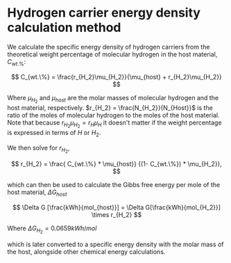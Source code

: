 # Hydrogen carrier energy density calculation method

We calculate the specific energy density of hydrogen carriers from the theoretical weight percentage of molecular hydrogen in the host material, $C_{wt.\%}$:

$$ C_{wt.\%} = \frac{r_{H_2}\mu_{H_2}}{\mu_{host} + r_{H_2}\mu_{H_2}} $$

Where $\mu_{H_2}$ and $\mu_{host}$ are the molar masses of molecular hydrogen and the host material, respectively. $r_{H_2} = \frac{N_{H_2}}{N_{Host}}$ is the ratio of the moles of molecular hydrogen to the moles of the host material. Note that because $r_{H_2}\mu_{H_2} = r_{H}\mu_H$ it doesn't matter if the weight percentage is expressed in terms of $H$ or $H_2$. 

We then solve for $r_{H_2}$, 

$$ r_{H_2} = \frac{ C_{wt.\%} * \mu_{host}} {(1- C_{wt.\%}) * \mu_{H_2}}, $$

which can then be used to calculate the Gibbs free energy per mole of the host material, $\Delta G_{host}$

$$ \Delta G [\frac{kWh}{mol_{host}}] = \Delta G[\frac{kWh}{mol_{H_2}}] \times r_{H_2} $$

Where $\Delta G_{H_2} = 0.0659 kWh/mol$

which is later converted to a specific energy density with the molar mass of the host, alongside other chemical energy calculations. 